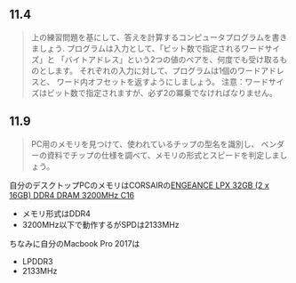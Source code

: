 ## 11.4
>上の練習問題を基にして、答えを計算するコンピュータプログラムを書きましょう.
プログラムは入力として、「ビット数で指定されるワードサイズ」と
「バイトアドレス」という2つの値のペアを、何度でも受け取るものとします。
それぞれの入力に対して、プログラムは1個のワードアドレスと、
ワード内オフセットを返すようにしましょう。
注意：ワードサイズはビット数で指定されますが、必ず2の冪乗でなければなりません。

## 11.9
>PC用のメモリを見つけて、使われているチップの型名を識別し、
ベンダーの資料でチップの仕様を調べて、メモリの形式とスピードを判定しましょう。

自分のデスクトップPCのメモリはCORSAIRの[ENGEANCE LPX 32GB (2 x 16GB) DDR4 DRAM 3200MHz C16](https://www.corsair.com/ja/ja/%E3%82%AB%E3%83%86%E3%82%B4%E3%83%AA%E3%83%BC/%E8%A3%BD%E5%93%81/%E3%83%A1%E3%83%A2%E3%83%AA/VENGEANCE-LPX/p/CMK32GX4M2E3200C16#tab-tech-specs)
- メモリ形式はDDR4
- 3200MHz以下で動作するがSPDは2133MHz

ちなみに自分のMacbook Pro 2017は
- LPDDR3
- 2133MHz